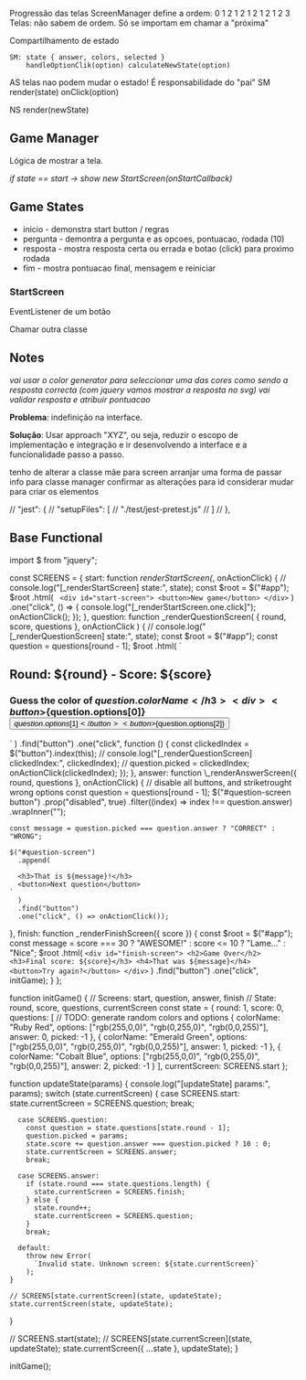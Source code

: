 Progressão das telas
ScreenManager define a ordem: 0 1 2 1 2 1 2 1 2 1 2 3
Telas: não sabem de ordem. Só se importam em chamar a "próxima"

Compartilhamento de estado

    SM: state { answer, colors, selected }
        handleOptionClik(option) calculateNewState(option)

AS telas nao podem mudar o estado! É responsabilidade do "pai" SM
render(state)
onClick(option)

NS
render(newState)

## Game Manager

Lógica de mostrar a tela.

_if state == start -> show new StartScreen(onStartCallback)_

## Game States

- inicio - demonstra start button / regras
- pergunta - demontra a pergunta e as opcoes, pontuacao, rodada (10)
- resposta - mostra resposta certa ou errada e botao (click) para proximo rodada
- fim - mostra pontuacao final, mensagem e reiniciar

### StartScreen

EventListener de um botão

Chamar outra classe

## Notes

_vai usar o color generator para seleccionar uma das cores como sendo a resposta correcta
(com jquery vamos mostrar a resposta no svg)
vai validar resposta e atribuir pontuacao_

**Problema**: indefinição na interface.

**Solução**: Usar approach "XYZ", ou seja, reduzir o escopo de implementação e integração e ir desenvolvendo a interface e a funcionalidade passo a passo.

tenho de alterar a classe mãe para screen
arranjar uma forma de passar info para classe manager
confirmar as alterações para id
considerar mudar para criar os elementos

// "jest": {
// "setupFiles": [
// "./test/jest-pretest.js"
// ]
// },

## Base Functional

import $ from "jquery";

const SCREENS = {
start: function _renderStartScreen(_, onActionClick) {
// console.log("[_renderStartScreen] state:", state);
const $root = $("#app");
    $root
      .html(
        `
      <div id="start-screen">
        <button>New game</button>
      </div>`
      )
      .one("click", () => {
        console.log("[_renderStartScreen.one.click]");
        onActionClick();
      });
  },
  question: function _renderQuestionScreen(
    { round, score, questions },
    onActionClick
  ) {
    // console.log("[_renderQuestionScreen] state:", state);
    const $root = $("#app");
    const question = questions[round - 1];
    $root
      .html(
        `
    <div id="question-screen">
      <h2>Round: ${round} - Score: ${score}</h2>
      <h3>Guess the color of ${question.colorName}</h3>
      <div>
        <button>${question.options[0]}</button>
<button>${question.options[1]}</button>
        <button>${question.options[2]}</button>
</div>
</div>`
)
.find("button")
.one("click", function () {
const clickedIndex = $("button").index(this);
// console.log("[_renderQuestionScreen] clickedIndex:", clickedIndex);
// question.picked = clickedIndex;
onActionClick(clickedIndex);
});
},
answer: function \_renderAnswerScreen({ round, questions }, onActionClick) {
// disable all buttons, and striketrought wrong options
const question = questions[round - 1];
$("#question-screen button")
.prop("disabled", true)
.filter((index) => index !== question.answer)
.wrapInner("<s></s>");

    const message = question.picked === question.answer ? "CORRECT" : "WRONG";

    $("#question-screen")
      .append(
        `
      <h3>That is ${message}!</h3>
      <button>Next question</button>
    `
      )
      .find("button")
      .one("click", () => onActionClick());

},
finish: function \_renderFinishScreen({ score }) {
const $root = $("#app");
const message =
score === 30 ? "AWESOME!" : score <= 10 ? "Lame..." : "Nice";
$root
.html(
` <div id="finish-screen"> <h2>Game Over</h2> <h3>Final score: ${score}</h3> <h4>That was ${message}</h4> <button>Try again?</button> </div> `
)
.find("button")
.one("click", initGame);
}
};

function initGame() {
// Screens: start, question, answer, finish
// State: round, score, questions, currentScreen
const state = {
round: 1,
score: 0,
questions: [
// TODO: generate random colors and options
{
colorName: "Ruby Red",
options: ["rgb(255,0,0)", "rgb(0,255,0)", "rgb(0,0,255)"],
answer: 0,
picked: -1
},
{
colorName: "Emerald Green",
options: ["rgb(255,0,0)", "rgb(0,255,0)", "rgb(0,0,255)"],
answer: 1,
picked: -1
},
{
colorName: "Cobalt Blue",
options: ["rgb(255,0,0)", "rgb(0,255,0)", "rgb(0,0,255)"],
answer: 2,
picked: -1
}
],
currentScreen: SCREENS.start
};

function updateState(params) {
console.log("[updateState] params:", params);
switch (state.currentScreen) {
case SCREENS.start:
state.currentScreen = SCREENS.question;
break;

      case SCREENS.question:
        const question = state.questions[state.round - 1];
        question.picked = params;
        state.score += question.answer === question.picked ? 10 : 0;
        state.currentScreen = SCREENS.answer;
        break;

      case SCREENS.answer:
        if (state.round === state.questions.length) {
          state.currentScreen = SCREENS.finish;
        } else {
          state.round++;
          state.currentScreen = SCREENS.question;
        }
        break;

      default:
        throw new Error(
          `Invalid state. Unknown screen: ${state.currentScreen}`
        );
    }

    // SCREENS[state.currentScreen](state, updateState);
    state.currentScreen(state, updateState);

}

// SCREENS.start(state);
// SCREENS[state.currentScreen](state, updateState);
state.currentScreen({ ...state }, updateState);
}

initGame();
